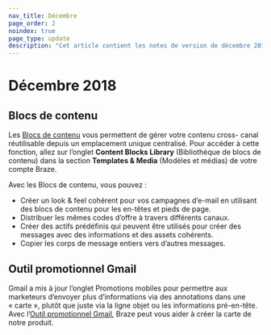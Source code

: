 ```yaml
---
nav_title: Décembre
page_order: 2
noindex: true
page_type: update
description: "Cet article contient les notes de version de décembre 2018."
---
```

# Décembre 2018

## Blocs de contenu

Les [Blocs de contenu]({{site.baseurl}}/user_guide/engagement_tools/templates_and_media/content_blocks/) vous permettent de gérer votre contenu cross- canal réutilisable depuis un emplacement unique centralisé. Pour accéder à cette fonction, allez sur l’onglet **Content Blocks Library** (Bibliothèque de blocs de contenu) dans la section **Templates & Media** (Modèles et médias) de votre compte Braze. 

Avec les Blocs de contenu, vous pouvez :
 - Créer un look & feel cohérent pour vos campagnes d’e-mail en utilisant des blocs de contenu pour les en-têtes et pieds de page.
 - Distribuer les mêmes codes d’offre à travers différents canaux.
 - Créer des actifs prédéfinis qui peuvent être utilisés pour créer des messages avec des informations et des assets cohérents.
 - Copier les corps de message entiers vers d’autres messages.

## Outil promotionnel Gmail

Gmail a mis à jour l’onglet Promotions mobiles pour permettre aux marketeurs d’envoyer plus d’informations via des annotations dans une « carte », plutôt que juste via la ligne objet ou les informations pré-en-tête. Avec l’[Outil promotionnel Gmail]({{site.baseurl}}/user_guide/message_building_by_channel/email/gmail_promotions_tab/), Braze peut vous aider à créer la carte de notre produit.